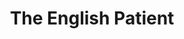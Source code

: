 ---
title: 'The English Patient'
taxonomy:
    category:
        - episode
episode: 17 
pc: 817         
written: Steve Koren |
directed: Andy Ackerman
aired: March 13, 1997
imdb: 
wiki: 
---